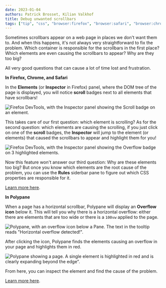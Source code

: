```yaml
---
date: 2023-01-04
authors: Patrick Brosset, Kilian Valkhof
title: Debug unwanted scrollbars
tags: ["tip", "css", "browser:firefox", "browser:safari", "browser:chrome", "browser:polypane"]
---
```

Sometimes scrollbars appear on a web page in places we don't want them to. And when this happens, it's not always very straightforward to fix the problem. Which container is responsible for the scrollbars in the first place? Which elements are even causing the scrollbars to appear? Why are they too big?

All very good questions that can cause a lot of time lost and frustration.


**In Firefox, Chrome, and Safari**

In the **Elements** (or **Inspector** in Firefox) panel, where the DOM tree of the page is displayed, you will notice **scroll** badges next to all elements that have scrollbars!

![Firefox DevTools, with the Inspector panel showing the Scroll badge on an element.](../../assets/img/debug-unwanted-scrollbars-1.png)

This takes care of our first question: which element is scrolling? As for the second question: which elements are causing the scrolling, if you just click on one of the **scroll** badges, the **Inspector** will jump to the element (or elements) that caused the scrollbars to appear and highlight them for you!

![Firefox DevTools, with the Inspector panel showing the Overflow badge on 3 highlighted elements.](../../assets/img/debug-unwanted-scrollbars-2.png)

Now this feature won't answer our third question: Why are these elements too big? But once you know which elements are the root cause of the problem, you can use the **Rules** siderbar pane to figure out which CSS properties are responsible for it.

[Learn more here](https://developer.mozilla.org/docs/Tools/Page_Inspector/How_to/Debug_Scrollable_Overflow).

**In Polypane**

When a page has a horizontal scrollbar, Polypane will display an **Overflow icon** below it. This will tell you why there is a horizontal overflow: either there are elements that are too wide or there is a `100vw` applied to the page.

![Polypane, with an overflow icon below a Pane. The text in the tooltip reads "Horizontal overflow detected!".](../../assets/img/debug-unwanted-scrollbars-3.png)

After clicking the icon, Polypane finds the elements causing an overflow in your page and highlights them in red.

![Polypane showing a page. A single element is highlighted in red and is clearly expanding beyond the edge".](../../assets/img/debug-unwanted-scrollbars-4.png)

From here, you can inspect the element and find the cause of the problem.


[Learn more here](https://polypane.app/docs/horizontal-overflow/).
